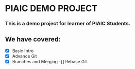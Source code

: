 # PIAIC DEMO PROJECT
### This is a demo project for learner of PIAIC Students.

## We have covered:
- [x] Basic Intro
-[X] Advance Git
-[X] Branches and Merging
-[] Rebase Git
